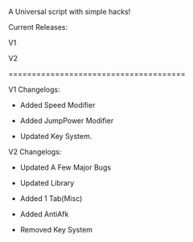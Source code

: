 A Universal script with simple hacks!

Current Releases:

V1

V2

======================================

V1 Changelogs:

- Added Speed Modifier

- Added JumpPower Modifier

- Updated Key System.

V2 Changelogs:

- Updated A Few Major Bugs

- Updated Library

- Added 1 Tab(Misc)

- Added AntiAfk

- Removed Key System
